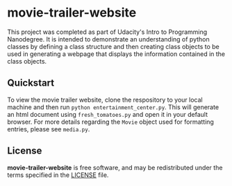 # movie-trailer-website

This project was completed as part of Udacity's Intro to Programming Nanodegree. It is intended to demonstrate an understanding of python classes by defining a class structure and then creating class objects to be used in generating a webpage that displays the information contained in the class objects.

## Quickstart

To view the movie trailer website, clone the respository to your local machine and then run `python entertainment_center.py`. This will generate an html document using `fresh_tomatoes.py` and open it in your default browser. For more details regarding the `Movie` object used for formatting entries, please see `media.py`.

## License

**movie-trailer-website** is free software, and may be redistributed under the terms specified in the [LICENSE](https://github.com/caasted/movie-trailer-website/blob/master/LICENSE) file.

